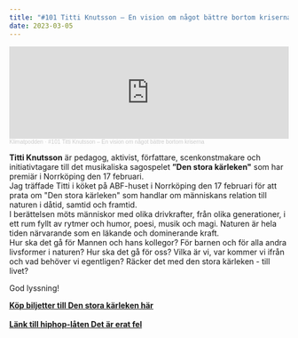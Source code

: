 ```yaml
---
title: "#101 Titti Knutsson – En vision om något bättre bortom kriserna"
date: 2023-03-05
---
```

<iframe width="100%" height="166" scrolling="no" frameborder="no" allow="autoplay" src="https://w.soundcloud.com/player/?url=https%3A//api.soundcloud.com/tracks/1462016413&color=%233d7745&auto_play=false&hide_related=false&show_comments=true&show_user=true&show_reposts=false&show_teaser=true"></iframe><div style="font-size: 10px; color: #cccccc;line-break: anywhere;word-break: normal;overflow: hidden;white-space: nowrap;text-overflow: ellipsis; font-family: Interstate,Lucida Grande,Lucida Sans Unicode,Lucida Sans,Garuda,Verdana,Tahoma,sans-serif;font-weight: 100;"><a href="https://soundcloud.com/klimatpodden" title="Klimatpodden" target="_blank" style="color: #cccccc; text-decoration: none;">Klimatpodden</a> · <a href="https://soundcloud.com/klimatpodden/101-titti-knutsson-en-vision-om-nagot-battre-bortom-kriserna" title="#101 Titti Knutsson – En vision om något bättre bortom kriserna" target="_blank" style="color: #cccccc; text-decoration: none;">#101 Titti Knutsson – En vision om något bättre bortom kriserna</a></div>

**Titti Knutsson** är pedagog, aktivist, författare, scenkonstmakare och initiativtagare till det musikaliska sagospelet **”Den stora kärleken"** som har premiär i Norrköping den 17 februari.\
Jag träffade Titti i köket på ABF-huset i Norrköping den 17 februari för att prata om "Den stora kärleken" som handlar om människans relation till naturen i dåtid, samtid och framtid.\
I berättelsen möts människor med olika drivkrafter, från olika generationer, i ett rum fyllt av rytmer och humor, poesi, musik och magi. Naturen är hela tiden närvarande som en läkande och dominerande kraft.\
Hur ska det gå för Mannen och hans kollegor? För barnen och för alla andra livsformer i naturen? Hur ska det gå för oss? Vilka är vi, var kommer vi ifrån och vad behöver vi egentligen? Räcker det med den stora kärleken - till livet?

God lyssning!

**[K﻿öp biljetter till Den stora kärleken här ](https://kulturbiljetter.se/evenemang/6094/den-stora-k%C3%A4rleken)**\
\
**[L﻿änk till hiphop-låten Det är erat fel](https://www.youtube.com/watch?v=OAiG-67NP6A)**
